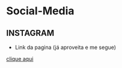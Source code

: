 # Social-Media
## INSTAGRAM ##
 * Link da pagina (já aproveita e me segue)
 
[clique aqui](https://www.instagram.com/lafin_f41/)
